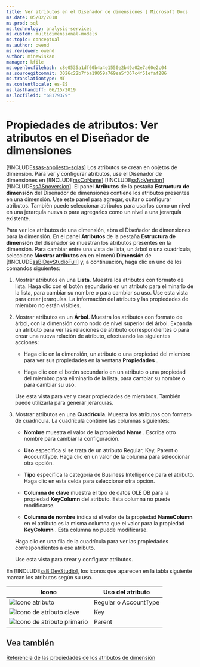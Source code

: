 ```yaml
---
title: Ver atributos en el Diseñador de dimensiones | Microsoft Docs
ms.date: 05/02/2018
ms.prod: sql
ms.technology: analysis-services
ms.custom: multidimensional-models
ms.topic: conceptual
ms.author: owend
ms.reviewer: owend
author: minewiskan
manager: kfile
ms.openlocfilehash: c8e0535a1df60b4a4e1550e2b49a02e7a60e2c04
ms.sourcegitcommit: 3026c22b7fba19059a769ea5f367c4f51efaf286
ms.translationtype: MT
ms.contentlocale: es-ES
ms.lasthandoff: 06/15/2019
ms.locfileid: "68179379"
---
```

# <a name="attribute-properties---view-attributes-in-dimension-designer"></a>Propiedades de atributos: Ver atributos en el Diseñador de dimensiones
[!INCLUDE[ssas-appliesto-sqlas](../../includes/ssas-appliesto-sqlas.md)]
  Los atributos se crean en objetos de dimensión. Para ver y configurar atributos, use el Diseñador de dimensiones en [!INCLUDE[msCoName](../../includes/msconame-md.md)] [!INCLUDE[ssNoVersion](../../includes/ssnoversion-md.md)] [!INCLUDE[ssASnoversion](../../includes/ssasnoversion-md.md)]. El panel **Atributos** de la pestaña **Estructura de dimensión** del Diseñador de dimensiones contiene los atributos presentes en una dimensión. Use este panel para agregar, quitar o configurar atributos. También puede seleccionar atributos para usarlos como un nivel en una jerarquía nueva o para agregarlos como un nivel a una jerarquía existente.  
  
 Para ver los atributos de una dimensión, abra el Diseñador de dimensiones para la dimensión. En el panel **Atributos** de la pestaña **Estructura de dimensión**  del diseñador se muestran los atributos presentes en la dimensión. Para cambiar entre una vista de lista, un árbol o una cuadrícula, seleccione **Mostrar atributos en** en el menú **Dimensión** de [!INCLUDE[ssBIDevStudioFull](../../includes/ssbidevstudiofull-md.md)] y, a continuación, haga clic en uno de los comandos siguientes:  
  
1.  Mostrar atributos en una **Lista**. Muestra los atributos con formato de lista. Haga clic con el botón secundario en un atributo para eliminarlo de la lista, para cambiar su nombre o para cambiar su uso. Use esta vista para crear jerarquías. La información del atributo y las propiedades de miembro no están visibles.  
  
2.  Mostrar atributos en un **Árbol**. Muestra los atributos con formato de árbol, con la dimensión como nodo de nivel superior del árbol. Expanda un atributo para ver las relaciones de atributo correspondientes o para crear una nueva relación de atributo, efectuando las siguientes acciones:  
  
    -   Haga clic en la dimensión, un atributo o una propiedad del miembro para ver sus propiedades en la ventana **Propiedades** .  
  
    -   Haga clic con el botón secundario en un atributo o una propiedad del miembro para eliminarlo de la lista, para cambiar su nombre o para cambiar su uso.  
  
     Use esta vista para ver y crear propiedades de miembros. También puede utilizarla para generar jerarquías.  
  
3.  Mostrar atributos en una **Cuadrícula**. Muestra los atributos con formato de cuadrícula. La cuadrícula contiene las columnas siguientes:  
  
    -   **Nombre** muestra el valor de la propiedad **Name** . Escriba otro nombre para cambiar la configuración.  
  
    -   **Uso** especifica si se trata de un atributo Regular, Key, Parent o AccountType. Haga clic en un valor de la columna para seleccionar otra opción.  
  
    -   **Tipo** especifica la categoría de Business Intelligence para el atributo. Haga clic en esta celda para seleccionar otra opción.  
  
    -   **Columna de clave** muestra el tipo de datos OLE DB para la propiedad **KeyColumn** del atributo. Esta columna no puede modificarse.  
  
    -   **Columna de nombre** indica si el valor de la propiedad **NameColumn** en el atributo es la misma columna que el valor para la propiedad **KeyColumn** . Esta columna no puede modificarse.  
  
     Haga clic en una fila de la cuadrícula para ver las propiedades correspondientes a ese atributo.  
  
     Use esta vista para crear y configurar atributos.  
  
 En [!INCLUDE[ssBIDevStudio](../../includes/ssbidevstudio-md.md)], los iconos que aparecen en la tabla siguiente marcan los atributos según su uso.  
  
|Icono|Uso del atributo|  
|----------|---------------------|  
|![Icono atributo](../../analysis-services/multidimensional-models/media/as-icon-attribute.gif "icono de atributo")|Regular o AccountType|  
|![Icono de atributo clave](../../analysis-services/multidimensional-models/media/as-icon-key-attribute.gif "icono de atributo clave")|Key|  
|![Icono de atributo primario](../../analysis-services/multidimensional-models/media/as-icon-parent-attribute.gif "icono de atributo primario")|Parent|  
  
## <a name="see-also"></a>Vea también  
 [Referencia de las propiedades de los atributos de dimensión](../../analysis-services/multidimensional-models/dimension-attribute-properties-reference.md)  
  
  
